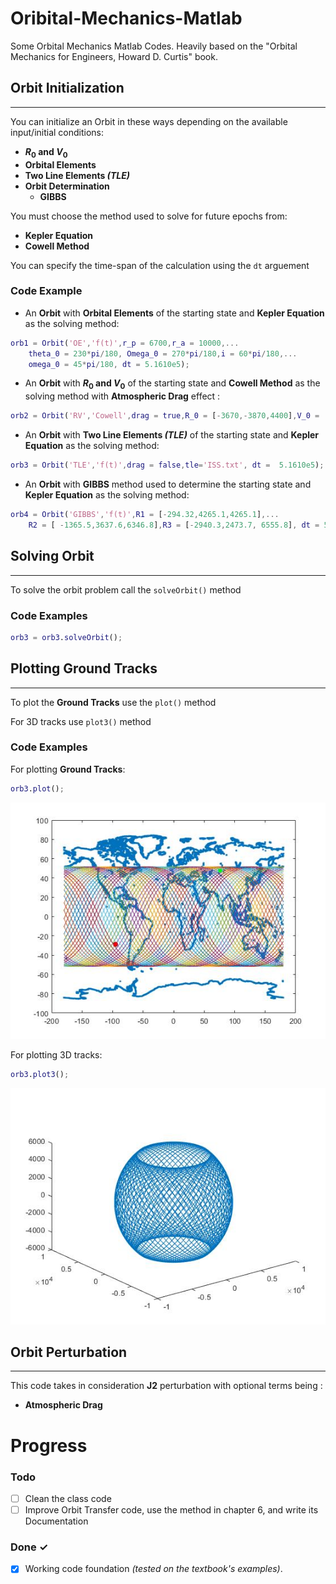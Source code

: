 # Oribital-Mechanics-Matlab
Some Orbital Mechanics Matlab Codes. Heavily based on the "Orbital Mechanics for Engineers, Howard D. Curtis" book.
## Orbit Initialization
---
You can initialize an Orbit in these ways depending on the available input/initial conditions:
* **$R_0$ and $V_0$**
* **Orbital Elements**
* **Two Line Elements *(TLE)***
* **Orbit Determination**
   * **GIBBS**

You must choose the method used to solve for future epochs from:
* **Kepler Equation**
* **Cowell Method**

You can specify the time-span of the calculation using the `dt` arguement

### Code Example
* An **Orbit** with **Orbital Elements** of the starting state and **Kepler Equation** as the solving method:
```matlab
orb1 = Orbit('OE','f(t)',r_p = 6700,r_a = 10000,...
    theta_0 = 230*pi/180, Omega_0 = 270*pi/180,i = 60*pi/180,...
    omega_0 = 45*pi/180, dt = 5.1610e5);
```

* An **Orbit** with **$R_0$ and $V_0$** of the starting state and **Cowell Method** as the solving method with **Atmospheric Drag** effect :
```matlab
orb2 = Orbit('RV','Cowell',drag = true,R_0 = [-3670,-3870,4400],V_0 = [4.7,-7.4,1], dt = 5.1610e5);
```

* An **Orbit** with **Two Line Elements *(TLE)*** of the starting state and **Kepler Equation** as the solving method:
```matlab
orb3 = Orbit('TLE','f(t)',drag = false,tle='ISS.txt', dt =  5.1610e5);
```

* An **Orbit** with **GIBBS** method used to determine the starting state and **Kepler Equation** as the solving method:
```matlab
orb4 = Orbit('GIBBS','f(t)',R1 = [-294.32,4265.1,4265.1],...
    R2 = [ -1365.5,3637.6,6346.8],R3 = [-2940.3,2473.7, 6555.8], dt = 5.1610e4);
```
## Solving Orbit
---
To solve the orbit problem call the `solveOrbit()` method
### Code Examples
```matlab
orb3 = orb3.solveOrbit();
```
## Plotting Ground Tracks
---
To plot the **Ground Tracks** use the `plot()` method

For 3D tracks use `plot3()` method
### Code Examples
For plotting **Ground Tracks**:
```matlab
orb3.plot();
```
![alt text](/Images/orb3_2d.jpg??raw=true "2D Ground track")

For plotting 3D tracks:
```matlab
orb3.plot3();
```
![alt text](/Images/orb3_3d.jpg??raw=true "2D Ground track")

## Orbit Perturbation
---
This code takes in consideration **J2** perturbation 
with optional terms being : 
- **Atmospheric Drag**

# Progress
### Todo

- [ ] Clean the class code
- [ ] Improve Orbit Transfer code, use the method in chapter 6, and write its Documentation

### Done ✓

- [x] Working code foundation *(tested on the textbook's examples)*.

